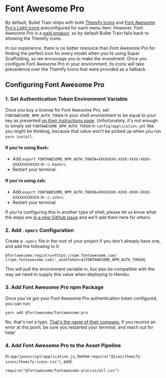 # Font Awesome Pro

By default, Bullet Train ships with both [Themify Icons](https://themify.me/themify-icons) and [Font Awesome Pro's Light icons](https://fontawesome.com/icons?d=gallery&s=light) preconfigured for each menu item. However, Font Awesome Pro is a [paid product](https://fontawesome.com/plans), so by default Bullet Train falls back to showing the Themify icons.

In our experience, there is no better resource than Font Awesome Pro for finding the perfect icon for every model when you're using Super Scaffolding, so we encourage you to make the investment. Once you configure Font Awesome Pro in your environment, its icons will take precedence over the Themify Icons that were provided as a fallback.

## Configuring Font Awesome Pro

### 1. Set Authentication Token Environment Variable

Once you buy a license for Font Awesome Pro, set `FONTAWESOME_NPM_AUTH_TOKEN` in your shell environment to be equal to your key as presented [on their instructions page](https://fontawesome.com/how-to-use/on-the-web/setup/using-package-managers). Unfortunately, it's not enough to simply set `FONTAWESOME_NPM_AUTH_TOKEN` in `config/application.yml` like you might be thinking, because that value won't be picked up when you run `yarn install`.

#### If you're using **Bash**:
- Add `export FONTAWESOME_NPM_AUTH_TOKEN=XXXXXXXX-XXXX-XXXX-XXXX-XXXXXXXXXXXX` in `~/.bashrc`.
- Restart your terminal.

#### If you're using **zsh**:
- Add `export FONTAWESOME_NPM_AUTH_TOKEN=XXXXXXXX-XXXX-XXXX-XXXX-XXXXXXXXXXXX` in `~/.zshrc`.
- Restart your terminal.

If you're configuring this in another type of shell, please let us know what the steps are [in a new GitHub issue](http://github.com/bullet-train-co/bullet-train-tailwind-css/issues/new) and we'll add them here for others.

### 2. Add `.npmrc` Configuration

Create a `.npmrc` file in the root of your project if you don't already have one, and add the following to it:

```
@fortawesome:registry=https://npm.fontawesome.com/
//npm.fontawesome.com/:_authToken=${FONTAWESOME_NPM_AUTH_TOKEN}
```

This will pull the environment variable in, but also be compatible with the way we need to supply this value when deploying to Heroku.

### 3. Add Font Awesome Pro npm Package

Once you've got your Font Awesome Pro authentication token configured, you can run:

```
yarn add @fortawesome/fontawesome-pro
```

No, that's not a typo. [That's the name of their company.](https://fortawesome.com) If you receive an error at this point, be sure you restarted your terminal, and reach out for help!

### 4. Add Font Awesome Pro to the Asset Pipeline

In `app/javascript/application.js`, below `require("@icon/themify-icons/themify-icons.css")`, add:

```
require("@fortawesome/fontawesome-pro/css/all.css")
```
